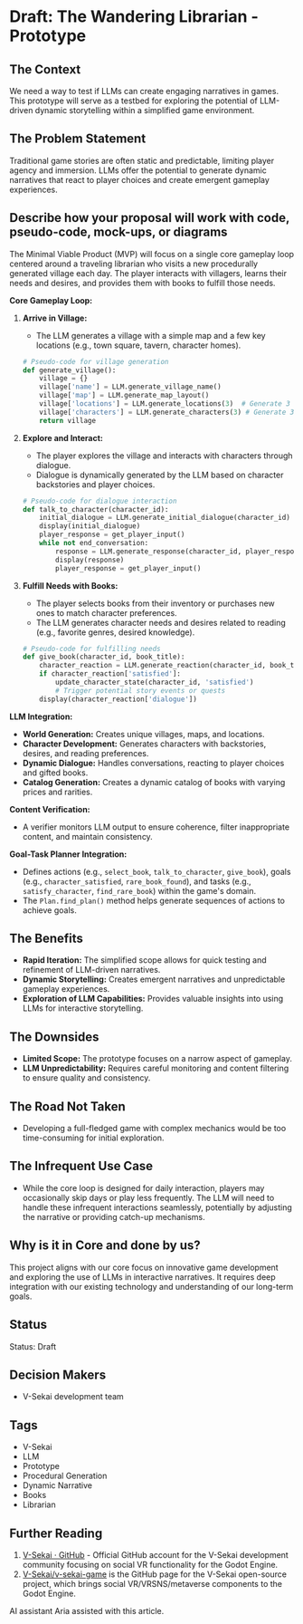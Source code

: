 # Draft: The Wandering Librarian - Prototype

## The Context

We need a way to test if LLMs can create engaging narratives in games. This prototype will serve as a testbed for exploring the potential of LLM-driven dynamic storytelling within a simplified game environment.

## The Problem Statement

Traditional game stories are often static and predictable, limiting player agency and immersion. LLMs offer the potential to generate dynamic narratives that react to player choices and create emergent gameplay experiences.

## Describe how your proposal will work with code, pseudo-code, mock-ups, or diagrams

The Minimal Viable Product (MVP) will focus on a single core gameplay loop centered around a traveling librarian who visits a new procedurally generated village each day. The player interacts with villagers, learns their needs and desires, and provides them with books to fulfill those needs.

**Core Gameplay Loop:**

1. **Arrive in Village:**

   - The LLM generates a village with a simple map and a few key locations (e.g., town square, tavern, character homes).

   ```python
   # Pseudo-code for village generation
   def generate_village():
       village = {}
       village['name'] = LLM.generate_village_name()
       village['map'] = LLM.generate_map_layout()
       village['locations'] = LLM.generate_locations(3)  # Generate 3 locations
       village['characters'] = LLM.generate_characters(3) # Generate 3 characters
       return village
   ```

2. **Explore and Interact:**

   - The player explores the village and interacts with characters through dialogue.
   - Dialogue is dynamically generated by the LLM based on character backstories and player choices.

   ```python
   # Pseudo-code for dialogue interaction
   def talk_to_character(character_id):
       initial_dialogue = LLM.generate_initial_dialogue(character_id)
       display(initial_dialogue)
       player_response = get_player_input()
       while not end_conversation:
           response = LLM.generate_response(character_id, player_response)
           display(response)
           player_response = get_player_input()
   ```

3. **Fulfill Needs with Books:**
   - The player selects books from their inventory or purchases new ones to match character preferences.
   - The LLM generates character needs and desires related to reading (e.g., favorite genres, desired knowledge).
   ```python
   # Pseudo-code for fulfilling needs
   def give_book(character_id, book_title):
       character_reaction = LLM.generate_reaction(character_id, book_title)
       if character_reaction['satisfied']:
           update_character_state(character_id, 'satisfied')
           # Trigger potential story events or quests
       display(character_reaction['dialogue'])
   ```

**LLM Integration:**

- **World Generation:** Creates unique villages, maps, and locations.
- **Character Development:** Generates characters with backstories, desires, and reading preferences.
- **Dynamic Dialogue:** Handles conversations, reacting to player choices and gifted books.
- **Catalog Generation:** Creates a dynamic catalog of books with varying prices and rarities.

**Content Verification:**

- A verifier monitors LLM output to ensure coherence, filter inappropriate content, and maintain consistency.

**Goal-Task Planner Integration:**

- Defines actions (e.g., `select_book`, `talk_to_character`, `give_book`), goals (e.g., `character_satisfied`, `rare_book_found`), and tasks (e.g., `satisfy_character`, `find_rare_book`) within the game's domain.
- The `Plan.find_plan()` method helps generate sequences of actions to achieve goals.

## The Benefits

- **Rapid Iteration:** The simplified scope allows for quick testing and refinement of LLM-driven narratives.
- **Dynamic Storytelling:** Creates emergent narratives and unpredictable gameplay experiences.
- **Exploration of LLM Capabilities:** Provides valuable insights into using LLMs for interactive storytelling.

## The Downsides

- **Limited Scope:** The prototype focuses on a narrow aspect of gameplay.
- **LLM Unpredictability:** Requires careful monitoring and content filtering to ensure quality and consistency.

## The Road Not Taken

- Developing a full-fledged game with complex mechanics would be too time-consuming for initial exploration.

## The Infrequent Use Case

- While the core loop is designed for daily interaction, players may occasionally skip days or play less frequently. The LLM will need to handle these infrequent interactions seamlessly, potentially by adjusting the narrative or providing catch-up mechanisms.

## Why is it in Core and done by us?

This project aligns with our core focus on innovative game development and exploring the use of LLMs in interactive narratives. It requires deep integration with our existing technology and understanding of our long-term goals.

## Status

Status: Draft

## Decision Makers

- V-Sekai development team

## Tags

- V-Sekai
- LLM
- Prototype
- Procedural Generation
- Dynamic Narrative
- Books
- Librarian

## Further Reading

1. [V-Sekai · GitHub](https://github.com/v-sekai) - Official GitHub account for the V-Sekai development community focusing on social VR functionality for the Godot Engine.
2. [V-Sekai/v-sekai-game](https://github.com/v-sekai/v-sekai-game) is the GitHub page for the V-Sekai open-source project, which brings social VR/VRSNS/metaverse components to the Godot Engine.

AI assistant Aria assisted with this article.
